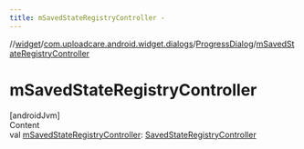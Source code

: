 ```yaml
---
title: mSavedStateRegistryController -
---
```

//[widget](../../index.md)/[com.uploadcare.android.widget.dialogs](../index.md)/[ProgressDialog](index.md)/[mSavedStateRegistryController](m-saved-state-registry-controller.md)



# mSavedStateRegistryController  
[androidJvm]  
Content  
val [mSavedStateRegistryController](m-saved-state-registry-controller.md): [SavedStateRegistryController](https://developer.android.com/reference/kotlin/androidx/savedstate/SavedStateRegistryController.html)  



